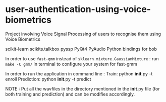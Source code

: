 # user-authentication-using-voice-biometrics
Project involving Voice Signal Processing of users to recognise them using Voice Biometrics

scikit-learn
scikits.talkbox
pyssp
PyQt4
PyAudio
Python bindings for bob
	
In order to use `fast-gmm` instead of `sklearn.mixture.GaussianMixture` :
  run `make -C gmm/` in terminal to configure your system for fast-gmm
  
In order to run the application in command line :
    Train:
          python __init__.py -t enroll
    Prediction:
          python __init__.py -t predict
    
NOTE : Put all the wavfiles in the directory mentioned in the __init__.py file (for both training and prediction) and can be modifies accordingly.
